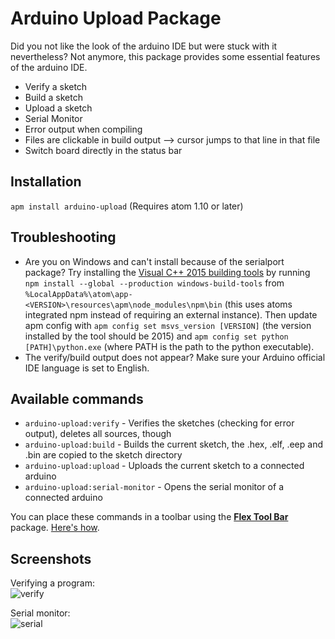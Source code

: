 # Arduino Upload Package

Did you not like the look of the arduino IDE but were stuck with it nevertheless? Not anymore, this package provides some essential features of the arduino IDE.

* Verify a sketch
* Build a sketch
* Upload a sketch
* Serial Monitor
* Error output when compiling
* Files are clickable in build output --> cursor jumps to that line in that file
* Switch board directly in the status bar

## Installation
`apm install arduino-upload`
(Requires atom 1.10 or later)

## Troubleshooting
* Are you on Windows and can't install because of the serialport package? Try installing the [Visual C++ 2015 building tools](https://github.com/felixrieseberg/windows-build-tools) by running `npm install --global --production windows-build-tools` from `%LocalAppData%\atom\app-<VERSION>\resources\apm\node_modules\npm\bin` (this uses atoms integrated npm instead of requiring an external instance). Then update apm config with `apm config set msvs_version [VERSION]` (the version installed by the tool should be 2015) and `apm config set python [PATH]\python.exe` (where PATH is the path to the python executable).
* The verify/build output does not appear? Make sure your Arduino official IDE language is set to English.

## Available commands
* `arduino-upload:verify` - Verifies the sketches (checking for error output), deletes all sources, though
* `arduino-upload:build` - Builds the current sketch, the .hex, .elf, .eep and .bin are copied to the sketch directory
* `arduino-upload:upload` - Uploads the current sketch to a connected arduino
* `arduino-upload:serial-monitor` - Opens the serial monitor of a connected arduino

You can place these commands in a toolbar using the [**Flex Tool Bar**](https://atom.io/packages/flex-tool-bar) package. [Here's how](docs/toolbar.md).

## Screenshots
Verifying a program:  
![verify](https://github.com/Sorunome/arduino-upload/blob/master/screenshots/verify.gif?raw=true)

Serial monitor:  
![serial](https://github.com/Sorunome/arduino-upload/blob/master/screenshots/serial.gif?raw=true)
